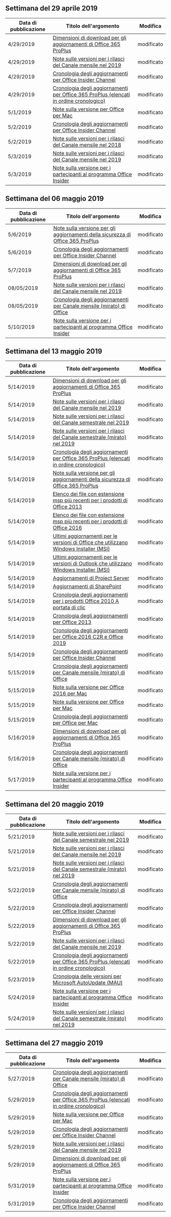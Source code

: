 <!-- This file is generated automatically each week. Changes made to this file will be overwritten.-->




## <a name="week-of-april-29-2019"></a>Settimana del 29 aprile 2019


| Data di pubblicazione |Titolo dell'argomento | Modifica |
|------|------------|--------|
| 4/29/2019 | [Dimensioni di download per gli aggiornamenti di Office 365 ProPlus](/OfficeUpdates/download-sizes-office365-proplus-updates) | modificato |
| 4/29/2019 | [Note sulle versioni per i rilasci del Canale mensile nel 2019](/OfficeUpdates/monthly-channel-2019) | modificato |
| 4/29/2019 | [Cronologia degli aggiornamenti per Office Insider Channel](/OfficeUpdates/update-history-office-insider) | modificato |
| 4/29/2019 | [Cronologia degli aggiornamenti per Office 365 ProPlus (elencati in ordine cronologico)](/OfficeUpdates/update-history-office365-proplus-by-date) | modificato |
| 5/1/2019 | [Note sulla versione per Office per Mac](/OfficeUpdates/release-notes-office-for-mac) | modificato |
| 5/2/2019 | [Cronologia degli aggiornamenti per Office Insider Channel](/OfficeUpdates/update-history-office-insider) | modificato |
| 5/2/2019 | [Note sulle versioni per i rilasci del Canale mensile nel 2018](/OfficeUpdates/monthly-channel-2018) | modificato |
| 5/3/2019 | [Note sulle versioni per i rilasci del Canale mensile nel 2019](/OfficeUpdates/monthly-channel-2019) | modificato |
| 5/3/2019 | [Note sulla versione per i partecipanti al programma Office Insider](/OfficeUpdates/release-notes-office-insider) | modificato |


## <a name="week-of-may-06-2019"></a>Settimana del 06 maggio 2019


| Data di pubblicazione |Titolo dell'argomento | Modifica |
|------|------------|--------|
| 5/6/2019 | [Note sulla versione per gli aggiornamenti della sicurezza di Office 365 ProPlus](/OfficeUpdates/office365-proplus-security-updates) | modificato |
| 5/6/2019 | [Cronologia degli aggiornamenti per Office Insider Channel](/OfficeUpdates/update-history-office-insider) | modificato |
| 5/7/2019 | [Dimensioni di download per gli aggiornamenti di Office 365 ProPlus](/OfficeUpdates/download-sizes-office365-proplus-updates) | modificato |
| 08/05/2019 | [Note sulle versioni per i rilasci del Canale mensile nel 2019](/OfficeUpdates/monthly-channel-2019) | modificato |
| 08/05/2019 | [Cronologia degli aggiornamenti per Canale mensile (mirato) di Office](/OfficeUpdates/update-history-monthly-channel-targeted) | modificato |
| 5/10/2019 | [Note sulla versione per i partecipanti al programma Office Insider](/OfficeUpdates/release-notes-office-insider) | modificato |


## <a name="week-of-may-13-2019"></a>Settimana del 13 maggio 2019


| Data di pubblicazione |Titolo dell'argomento | Modifica |
|------|------------|--------|
| 5/14/2019 | [Dimensioni di download per gli aggiornamenti di Office 365 ProPlus](/OfficeUpdates/download-sizes-office365-proplus-updates) | modificato |
| 5/14/2019 | [Note sulle versioni per i rilasci del Canale mensile nel 2019](/OfficeUpdates/monthly-channel-2019) | modificato |
| 5/14/2019 | [Note sulle versioni per i rilasci del Canale semestrale nel 2019](/OfficeUpdates/semi-annual-channel-2019) | modificato |
| 5/14/2019 | [Note sulle versioni per i rilasci del Canale semestrale (mirato) nel 2019](/OfficeUpdates/semi-annual-channel-targeted-2019) | modificato |
| 5/14/2019 | [Cronologia degli aggiornamenti per Office 365 ProPlus (elencati in ordine cronologico)](/OfficeUpdates/update-history-office365-proplus-by-date) | modificato |
| 5/14/2019 | [Note sulla versione per gli aggiornamenti della sicurezza di Office 365 ProPlus](/OfficeUpdates/office365-proplus-security-updates) | modificato |
| 5/14/2019 | [Elenco dei file con estensione msp più recenti per i prodotti di Office 2013](/OfficeUpdates/msp-files-office-2013) | modificato |
| 5/14/2019 | [Elenco dei file con estensione msp più recenti per i prodotti di Office 2016](/OfficeUpdates/msp-files-office-2016) | modificato |
| 5/14/2019 | [Ultimi aggiornamenti per le versioni di Office che utilizzano Windows Installer (MSI)](/OfficeUpdates/office-updates-msi) | modificato |
| 5/14/2019 | [Ultimi aggiornamenti per le versioni di Outlook che utilizzano Windows Installer (MSI)](/OfficeUpdates/outlook-updates-msi) | modificato |
| 5/14/2019 | [Aggiornamenti di Project Server](/OfficeUpdates/project-server-updates) | modificato |
| 5/14/2019 | [Aggiornamenti di SharePoint](/OfficeUpdates/sharepoint-updates) | modificato |
| 5/14/2019 | [Cronologia degli aggiornamenti per i prodotti Office 2010 A portata di clic](/OfficeUpdates/update-history-office-2010-click-to-run) | modificato |
| 5/14/2019 | [Cronologia degli aggiornamenti per Office 2013](/OfficeUpdates/update-history-office-2013) | modificato |
| 5/14/2019 | [Cronologia degli aggiornamenti per Office 2016 C2R e Office 2019](/OfficeUpdates/update-history-office-2019) | modificato |
| 5/14/2019 | [Cronologia degli aggiornamenti per Office Insider Channel](/OfficeUpdates/update-history-office-insider) | modificato |
| 5/15/2019 | [Cronologia degli aggiornamenti per Canale mensile (mirato) di Office](/OfficeUpdates/update-history-monthly-channel-targeted) | modificato |
| 5/15/2019 | [Note sulla versione per Office 2016 per Mac](/OfficeUpdates/release-notes-office-2016-mac) | modificato |
| 5/15/2019 | [Note sulla versione per Office per Mac](/OfficeUpdates/release-notes-office-for-mac) | modificato |
| 5/15/2019 | [Cronologia degli aggiornamenti per Office per Mac](/OfficeUpdates/update-history-office-for-mac) | modificato |
| 5/16/2019 | [Dimensioni di download per gli aggiornamenti di Office 365 ProPlus](/OfficeUpdates/download-sizes-office365-proplus-updates) | modificato |
| 5/16/2019 | [Cronologia degli aggiornamenti per Canale mensile (mirato) di Office](/OfficeUpdates/update-history-monthly-channel-targeted) | modificato |
| 5/17/2019 | [Note sulla versione per i partecipanti al programma Office Insider](/OfficeUpdates/release-notes-office-insider) | modificato |


## <a name="week-of-may-20-2019"></a>Settimana del 20 maggio 2019


| Data di pubblicazione |Titolo dell'argomento | Modifica |
|------|------------|--------|
| 5/21/2019 | [Note sulle versioni per i rilasci del Canale semestrale nel 2019](/OfficeUpdates/semi-annual-channel-2019) | modificato |
| 5/21/2019 | [Note sulle versioni per i rilasci del Canale mensile nel 2019](/OfficeUpdates/monthly-channel-2019) | modificato |
| 5/21/2019 | [Note sulle versioni per i rilasci del Canale semestrale (mirato) nel 2019](/OfficeUpdates/semi-annual-channel-targeted-2019) | modificato |
| 5/22/2019 | [Cronologia degli aggiornamenti per Canale mensile (mirato) di Office](/OfficeUpdates/update-history-monthly-channel-targeted) | modificato |
| 5/22/2019 | [Cronologia degli aggiornamenti per Office Insider Channel](/OfficeUpdates/update-history-office-insider) | modificato |
| 5/22/2019 | [Dimensioni di download per gli aggiornamenti di Office 365 ProPlus](/OfficeUpdates/download-sizes-office365-proplus-updates) | modificato |
| 5/22/2019 | [Note sulle versioni per i rilasci del Canale mensile nel 2019](/OfficeUpdates/monthly-channel-2019) | modificato |
| 5/22/2019 | [Cronologia degli aggiornamenti per Office 365 ProPlus (elencati in ordine cronologico)](/OfficeUpdates/update-history-office365-proplus-by-date) | modificato |
| 5/23/2019 | [Cronologia delle versioni per Microsoft AutoUpdate (MAU)](/OfficeUpdates/release-history-microsoft-autoupdate) | modificato |
| 5/24/2019 | [Note sulla versione per i partecipanti al programma Office Insider](/OfficeUpdates/release-notes-office-insider) | modificato |
| 5/24/2019 | [Note sulle versioni per i rilasci del Canale semestrale (mirato) nel 2019](/OfficeUpdates/semi-annual-channel-targeted-2019) | modificato |


## <a name="week-of-may-27-2019"></a>Settimana del 27 maggio 2019


| Data di pubblicazione |Titolo dell'argomento | Modifica |
|------|------------|--------|
| 5/27/2019 | [Cronologia degli aggiornamenti per Canale mensile (mirato) di Office](/OfficeUpdates/update-history-monthly-channel-targeted) | modificato |
| 5/29/2019 | [Cronologia degli aggiornamenti per Office 365 ProPlus (elencati in ordine cronologico)](/OfficeUpdates/update-history-office365-proplus-by-date) | modificato |
| 5/29/2019 | [Note sulla versione per Office per Mac](/OfficeUpdates/release-notes-office-for-mac) | modificato |
| 5/29/2019 | [Cronologia degli aggiornamenti per Office Insider Channel](/OfficeUpdates/update-history-office-insider) | modificato |
| 5/29/2019 | [Note sulle versioni per i rilasci del Canale mensile nel 2019](/OfficeUpdates/monthly-channel-2019) | modificato |
| 5/29/2019 | [Dimensioni di download per gli aggiornamenti di Office 365 ProPlus](/OfficeUpdates/download-sizes-office365-proplus-updates) | modificato |
| 5/31/2019 | [Note sulla versione per i partecipanti al programma Office Insider](/OfficeUpdates/release-notes-office-insider) | modificato |
| 5/31/2019 | [Cronologia degli aggiornamenti per Office Insider Channel](/OfficeUpdates/update-history-office-insider) | modificato |
